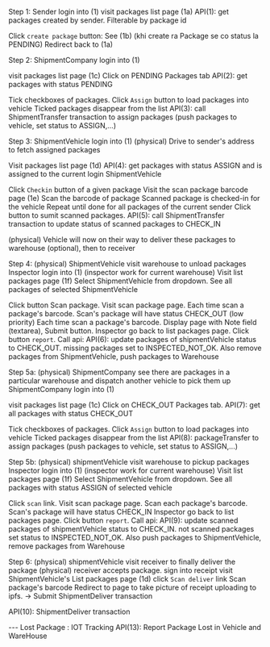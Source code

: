 Step 1:
Sender login into (1)
visit packages list page (1a)
API(1): get packages created by sender. Filterable by package id

Click `create package` button:
See (1b)
(khi create ra Package se co status la PENDING)
Redirect back to (1a)

Step 2:
ShipmentCompany login into (1)

visit packages list page (1c)
Click on PENDING Packages tab
API(2): get packages with status PENDING

Tick checkboxes of packages.
Click `Assign` button to load packages into vehicle
Ticked packages disappear from the list
API(3): call ShipmentTransfer transaction to assign packages (push packages to vehicle, set status to ASSIGN,...)

Step 3:
ShipmentVehicle login into (1)
(physical) Drive to sender's address to fetch assigned packages

Visit packages list page (1d)
API(4): get packages with status ASSIGN and is assigned to the current login ShipmentVehicle

Click `Checkin` button of a given package
Visit the scan package barcode page (1e)
Scan the barcode of package
Scanned package is checked-in for the vehicle
Repeat until done for all packages of the current sender
Click button to sumit scanned packages.
API(5): call ShipmentTransfer transaction to update status of scanned packages to CHECK_IN

(physical) Vehicle will now on their way to deliver these packages to warehouse (optional), then to receiver

Step 4:
(physical) ShipmentVehicle visit warehouse to unload packages
Inspector login into (1) (inspector work for current warehouse)
Visit list packages page (1f)
Select ShipmentVehicle from dropdown. See all packages of selected ShipmentVehicle

Click button Scan package. Visit scan package page.
Each time scan a package's barcode. Scan's package will have status CHECK_OUT
(low priority) Each time scan a package's barcode. Display page with Note field (textarea), Submit button.
Inspector go back to list packages page.
Click button `report`. Call api:
API(6): update packages of shipmentVehicle status to CHECK_OUT. missing packages set to INSPECTED_NOT_OK. Also remove packages from ShipmentVehicle, push packages to Warehouse

Step 5a:
(physical) ShipmentCompany see there are packages in a particular warehouse and dispatch another vehicle to pick them up
ShipmentCompany login into (1)

visit packages list page (1c)
Click on CHECK_OUT Packages tab.
API(7): get all packages with status CHECK_OUT

Tick checkboxes of packages.
Click `Assign` button to load packages into vehicle
Ticked packages disappear from the list
API(8): packageTransfer to assign packages (push packages to vehicle, set status to ASSIGN,...)

Step 5b:
(physical) shipmentVehicle visit warehouse to pickup packages
Inspector login into (1) (inspector work for current warehouse)
Visit list packages page (1f)
Select ShipmentVehicle from dropdown. See all packages with status ASSIGN of selected vehicle

Click `scan` link. Visit scan package page.
Scan each package's barcode. Scan's package will have status CHECK_IN
Inspector go back to list packages page.
Click button `report`. Call api:
API(9): update scanned packages of shipmentVehicle status to CHECK_IN. not scanned packages set status to INSPECTED_NOT_OK. Also push packages to ShipmentVehicle, remove packages from Warehouse

Step 6:
(physical) shipmentVehicle visit receiver to finally deliver the package
(physical) receiver accepts package. sign into receipt
visit ShipmentVehicle's List packages page (1d)
click `Scan deliver` link
Scan package's barcode
Redirect to page to take picture of receipt uploading to ipfs.
-> Submit ShipmentDeliver transaction

API(10): ShipmentDeliver transaction


--- Lost Package : IOT Tracking
API(13): Report Package Lost in Vehicle and WareHouse
